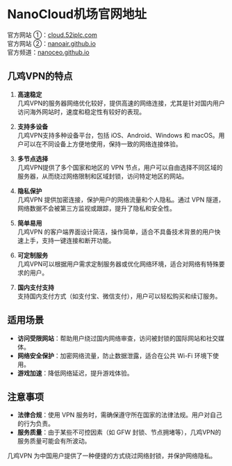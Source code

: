 # NanoCloud机场官网地址

官方网站 ①：[cloud.52iplc.com](https://cloud.52iplc.com)  
官方网站 ②：[nanoair.github.io](https://nanoair.github.io)  
官方频道：[nanoceo.github.io](https://nanoceo.github.io)  

## 几鸡VPN的特点

1. **高速稳定**  
   几鸡VPN的服务器网络优化较好，提供高速的网络连接，尤其是针对国内用户访问海外网站时，速度和稳定性有较好的表现。

2. **支持多设备**  
   几鸡VPN支持多种设备平台，包括 iOS、Android、Windows 和 macOS。用户可以在不同设备上方便地使用，保持一致的网络连接体验。

3. **多节点选择**  
   几鸡VPN提供了多个国家和地区的 VPN 节点，用户可以自由选择不同区域的服务器，从而绕过网络限制和区域封锁，访问特定地区的网站。

4. **隐私保护**  
   几鸡VPN 提供加密连接，保护用户的网络流量和个人隐私。通过 VPN 隧道，网络数据不会被第三方监视或跟踪，提升了隐私和安全性。

5. **简单易用**  
   几鸡VPN 的客户端界面设计简洁，操作简单，适合不具备技术背景的用户快速上手，支持一键连接和断开功能。

6. **可定制服务**  
   几鸡VPN可以根据用户需求定制服务器或优化网络环境，适合对网络有特殊要求的用户。

7. **国内支付支持**  
   支持国内支付方式（如支付宝、微信支付），用户可以轻松购买和续订服务。

## 适用场景

- **访问受限网站**：帮助用户绕过国内网络审查，访问被封锁的国际网站和社交媒体。
- **网络安全保护**：加密网络流量，防止数据泄露，适合在公共 Wi-Fi 环境下使用。
- **游戏加速**：降低网络延迟，提升游戏体验。

## 注意事项

- **法律合规**：使用 VPN 服务时，需确保遵守所在国家的法律法规。用户对自己的行为负责。
- **服务质量**：由于某些不可控因素（如 GFW 封锁、节点拥堵等），几鸡VPN的服务质量可能会有所波动。

几鸡VPN 为中国用户提供了一种便捷的方式绕过网络封锁，并保护网络隐私。
